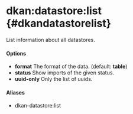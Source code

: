 # dkan:datastore:list {#dkandatastorelist}

List information about all datastores.

#### Options

- **format** The format of the data. (default: **table**)
- **status** Show imports of the given status.
- **uuid-only** Only the list of uuids.

#### Aliases

- dkan-datastore:list
